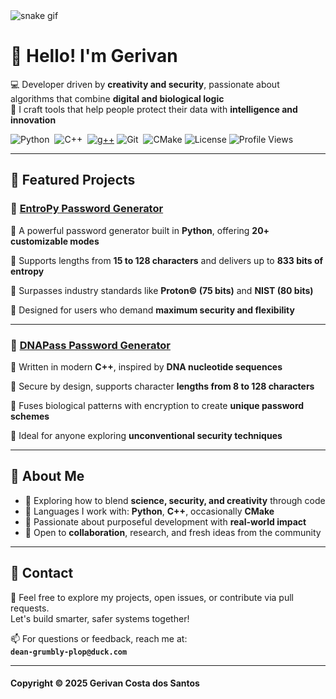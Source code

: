 <!-- GitHub Profile README for Gerivan -->

<picture>
  <source media="(prefers-color-scheme: dark)" srcset="https://github.com/gerivanc/gerivanc/blob/output/github-contribution-grid-snake.gif?color_snake=#00FF88&color_dots=#1A1A1A,#2D2D2D,#4A4A4A,#00B7EB,#0088CC" />
  <source media="(prefers-color-scheme: light)" srcset="https://github.com/gerivanc/gerivanc/blob/output/github-contribution-grid-snake.gif?color_snake=#00FF88&color_dots=#1A1A1A,#2D2D2D,#4A4A4A,#00B7EB,#0088CC" />
  <img alt="snake gif" src="https://github.com/gerivanc/gerivanc/blob/output/github-contribution-grid-snake.gif" />
</picture>

# 👋 Hello! I'm Gerivan

💻 Developer driven by **creativity and security**, passionate about algorithms that combine **digital and biological logic**  
🎯 I craft tools that help people protect their data with **intelligence and innovation**

![Python](https://img.shields.io/badge/python-3670A0?style=for-the-badge&logo=python&logoColor=ffdd54)&nbsp;
![C++](https://img.shields.io/badge/C%2B%2B-00599C?style=for-the-badge&logo=c%2B%2B&logoColor=white)&nbsp;
[![g++](https://img.shields.io/badge/g++-Compiler-A41E23?style=for-the-badge&logo=gnu&logoColor=white)](https://gcc.gnu.org/)
![Git](https://img.shields.io/badge/GIT-E44C30?style=for-the-badge&logo=git&logoColor=white)&nbsp;
![CMake](https://img.shields.io/badge/CMake-0288D1?style=for-the-badge&logo=cmake&logoColor=white)
![License](https://img.shields.io/badge/License-MIT-green?style=for-the-badge&logo=balance-scale&logoColor=white)
![Profile Views](https://komarev.com/ghpvc/?username=gerivanc&style=flat-square)

---

## 🧪 Featured Projects

### 🔐 [EntroPy Password Generator](https://github.com/gerivanc/EntroPy-Password-Generator)

🔸 A powerful password generator built in **Python**, offering **20+ customizable modes**
  
🔸 Supports lengths from **15 to 128 characters** and delivers up to **833 bits of entropy**
  
🔸 Surpasses industry standards like **Proton© (75 bits)** and **NIST (80 bits)**
  
🔸 Designed for users who demand **maximum security and flexibility**

---

### 🧬 [DNAPass Password Generator](https://github.com/gerivanc/DNAPass-Password-Generator)

🔸 Written in modern **C++**, inspired by **DNA nucleotide sequences**

🔸 Secure by design, supports character **lengths from 8 to 128 characters**

🔸 Fuses biological patterns with encryption to create **unique password schemes**
 
🔸 Ideal for anyone exploring **unconventional security techniques**

---

## 📌 About Me

- 🧠 Exploring how to blend **science, security, and creativity** through code  
- 💬 Languages I work with: **Python**, **C++**, occasionally **CMake**  
- 🚀 Passionate about purposeful development with **real-world impact**  
- 🤝 Open to **collaboration**, research, and fresh ideas from the community

---

## 📧 Contact

💌 Feel free to explore my projects, open issues, or contribute via pull requests.  
Let's build smarter, safer systems together!

📫 For questions or feedback, reach me at:  
**`dean-grumbly-plop@duck.com`**

---

#### Copyright © 2025 Gerivan Costa dos Santos
